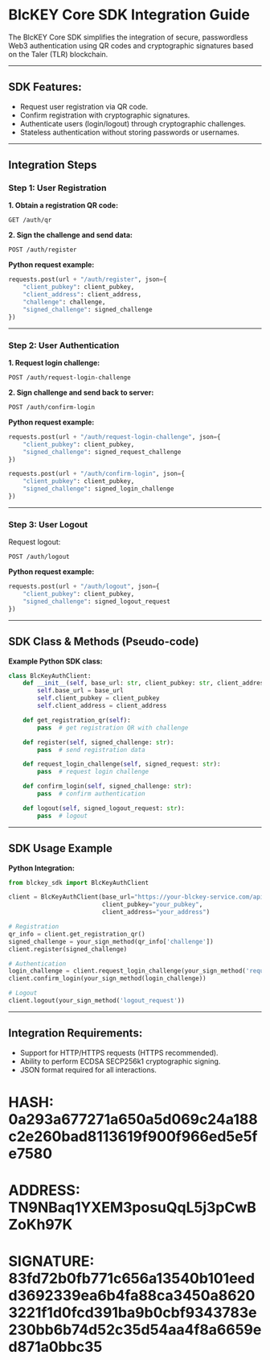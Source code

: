 # BlcKEY Core SDK Integration Guide

The BlcKEY Core SDK simplifies the integration of secure, passwordless Web3 authentication using QR codes and cryptographic signatures based on the Taler (TLR) blockchain.

---

## SDK Features:

- Request user registration via QR code.
- Confirm registration with cryptographic signatures.
- Authenticate users (login/logout) through cryptographic challenges.
- Stateless authentication without storing passwords or usernames.

---

## Integration Steps

### Step 1: User Registration

**1. Obtain a registration QR code:**
```http
GET /auth/qr
```

**2. Sign the challenge and send data:**
```http
POST /auth/register
```

**Python request example:**
```python
requests.post(url + "/auth/register", json={
    "client_pubkey": client_pubkey,
    "client_address": client_address,
    "challenge": challenge,
    "signed_challenge": signed_challenge
})
```

---

### Step 2: User Authentication

**1. Request login challenge:**
```http
POST /auth/request-login-challenge
```

**2. Sign challenge and send back to server:**
```http
POST /auth/confirm-login
```

**Python request example:**
```python
requests.post(url + "/auth/request-login-challenge", json={
    "client_pubkey": client_pubkey,
    "signed_challenge": signed_request_challenge
})

requests.post(url + "/auth/confirm-login", json={
    "client_pubkey": client_pubkey,
    "signed_challenge": signed_login_challenge
})
```

---

### Step 3: User Logout

Request logout:
```http
POST /auth/logout
```

**Python request example:**
```python
requests.post(url + "/auth/logout", json={
    "client_pubkey": client_pubkey,
    "signed_challenge": signed_logout_request
})
```

---

## SDK Class & Methods (Pseudo-code)

**Example Python SDK class:**
```python
class BlcKeyAuthClient:
    def __init__(self, base_url: str, client_pubkey: str, client_address: str):
        self.base_url = base_url
        self.client_pubkey = client_pubkey
        self.client_address = client_address

    def get_registration_qr(self):
        pass  # get registration QR with challenge

    def register(self, signed_challenge: str):
        pass  # send registration data

    def request_login_challenge(self, signed_request: str):
        pass  # request login challenge

    def confirm_login(self, signed_challenge: str):
        pass  # confirm authentication

    def logout(self, signed_logout_request: str):
        pass  # logout
```

---

## SDK Usage Example

**Python Integration:**
```python
from blckey_sdk import BlcKeyAuthClient

client = BlcKeyAuthClient(base_url="https://your-blckey-service.com/api/v1",
                          client_pubkey="your_pubkey",
                          client_address="your_address")

# Registration
qr_info = client.get_registration_qr()
signed_challenge = your_sign_method(qr_info['challenge'])
client.register(signed_challenge)

# Authentication
login_challenge = client.request_login_challenge(your_sign_method('request_challenge'))
client.confirm_login(your_sign_method(login_challenge))

# Logout
client.logout(your_sign_method('logout_request'))
```

---

## Integration Requirements:

- Support for HTTP/HTTPS requests (HTTPS recommended).
- Ability to perform ECDSA SECP256k1 cryptographic signing.
- JSON format required for all interactions.

# HASH: 0a293a677271a650a5d069c24a188c2e260bad8113619f900f966ed5e5fe7580
# ADDRESS: TN9NBaq1YXEM3posuQqL5j3pCwBZoKh97K
# SIGNATURE: 83fd72b0fb771c656a13540b101eedd3692339ea6b4fa88ca3450a86203221f1d0fcd391ba9b0cbf9343783e230bb6b74d52c35d54aa4f8a6659ed871a0bbc35
